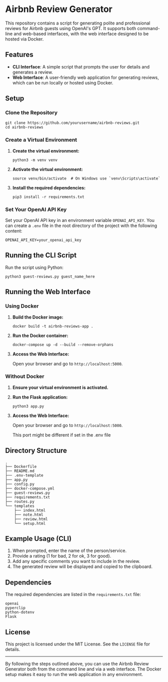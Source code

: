 # Airbnb Review Generator

This repository contains a script for generating polite and professional reviews for Airbnb guests using OpenAI's GPT. It supports both command-line and web-based interfaces, with the web interface designed to be hosted via Docker.

## Features

- **CLI Interface**: A simple script that prompts the user for details and generates a review.
- **Web Interface**: A user-friendly web application for generating reviews, which can be run locally or hosted using Docker.

## Setup

### Clone the Repository

```shell
git clone https://github.com/yourusername/airbnb-reviews.git
cd airbnb-reviews
```

### Create a Virtual Environment

1. **Create the virtual environment:**

    ```shell
    python3 -m venv venv
    ```

2. **Activate the virtual environment:**

    ```shell
    source venv/bin/activate  # On Windows use `venv\Scripts\activate`
    ```

3. **Install the required dependencies:**

    ```shell
    pip3 install -r requirements.txt
    ```

### Set Your OpenAI API Key

Set your OpenAI API key in an environment variable `OPENAI_API_KEY`. You can create a `.env` file in the root directory of the project with the following content:

```env
OPENAI_API_KEY=your_openai_api_key
```

## Running the CLI Script

Run the script using Python:

```shell
python3 guest-reviews.py guest_name_here
```

## Running the Web Interface

### Using Docker

1. **Build the Docker image:**

    ```shell
    docker build -t airbnb-reviews-app .
    ```

2. **Run the Docker container:**

    ```shell
    docker-compose up -d --build --remove-orphans
    ```

3. **Access the Web Interface:**

    Open your browser and go to `http://localhost:5000`.

### Without Docker

1. **Ensure your virtual environment is activated.**

2. **Run the Flask application:**

    ```shell
    python3 app.py
    ```

3. **Access the Web Interface:**

    Open your browser and go to `http://localhost:5000`.
    
    This port might be different if set in the .env file

## Directory Structure

```plaintext
.
├── Dockerfile
├── README.md
├── .env-template
├── app.py
├── config.py
├── docker-compose.yml
├── guest-reviews.py
├── requirements.txt
├── routes.py
└── templates
    ├── index.html
    ├── note.html
    ├── review.html
    └── setup.html
```

## Example Usage (CLI)

1. When prompted, enter the name of the person/service.
2. Provide a rating (1 for bad, 2 for ok, 3 for good).
3. Add any specific comments you want to include in the review.
4. The generated review will be displayed and copied to the clipboard.

## Dependencies

The required dependencies are listed in the `requirements.txt` file:

```text
openai
pyperclip
python-dotenv
Flask
```

## License

This project is licensed under the MIT License. See the `LICENSE` file for details.

---

By following the steps outlined above, you can use the Airbnb Review Generator both from the command line and via a web interface. The Docker setup makes it easy to run the web application in any environment.
